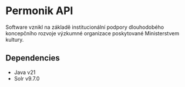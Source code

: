 # Permonik API

Software vznikl na základě institucionální podpory dlouhodobého koncepčního rozvoje výzkumné organizace poskytované
Ministerstvem kultury.

## Dependencies

- Java v21
- Solr v9.7.0
